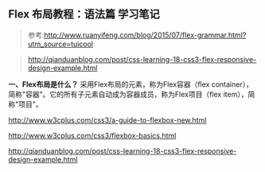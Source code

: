 Flex 布局教程：语法篇 学习笔记
--
> 参考:http://www.ruanyifeng.com/blog/2015/07/flex-grammar.html?utm_source=tuicool  

> http://qianduanblog.com/post/css-learning-18-css3-flex-responsive-design-example.html


**一、Flex布局是什么？**
采用Flex布局的元素，称为Flex容器（flex container），简称"容器"。它的所有子元素自动成为容器成员，称为Flex项目（flex item），简称"项目"。




http://www.w3cplus.com/css3/a-guide-to-flexbox-new.html


http://www.w3cplus.com/css3/flexbox-basics.html


http://qianduanblog.com/post/css-learning-18-css3-flex-responsive-design-example.html



